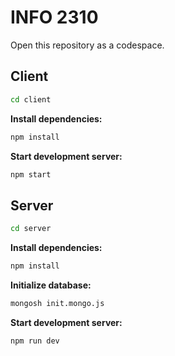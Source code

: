 # INFO 2310

Open this repository as a codespace.

## Client

```sh
cd client
```

**Install dependencies:**

```sh
npm install
```

**Start development server:**

```sh
npm start
```

## Server

```sh
cd server
```

**Install dependencies:**

```sh
npm install
```

**Initialize database:**

```sh
mongosh init.mongo.js
```

**Start development server:**

```sh
npm run dev
```
